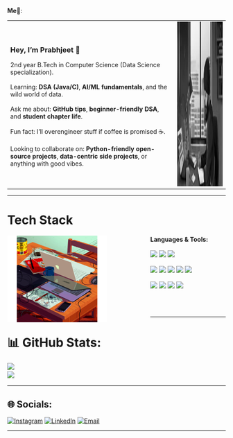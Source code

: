 
**Me**💫:
<table>
<tr>
<td>

### Hey, I’m Prabhjeet 👋  
 2nd year B.Tech in Computer Science (Data Science specialization).<br><br>
 Learning: **DSA (Java/C)**, **AI/ML fundamentals**, and the wild world of data.<br><br>
 Ask me about: **GitHub tips**, **beginner-friendly DSA**, and **student chapter life**.<br><br>
 Fun fact: I’ll overengineer stuff if coffee is promised ☕.<br><br>
 Looking to collaborate on: **Python-friendly open-source projects**, **data-centric side projects**, or anything with good vibes.

</td>
<td>
  <img src="Images/Profile.jpg" alt="Profile Picture" width="280" height="380" />
</td>
</tr>
</table>

---
# Tech Stack

<img src="Images/phone-on.gif" alt="Workspace Vibes" width="230" height="200" align="left" style="margin-right:100px;"/>


**Languages & Tools:**  <br></br>
<img src="https://img.shields.io/badge/c-%2300599C.svg?style=for-the-badge&logo=c&logoColor=white"/>
<img src="https://img.shields.io/badge/c++-%2300599C.svg?style=for-the-badge&logo=c%2B%2B&logoColor=white"/>
<img src="https://img.shields.io/badge/java-%23ED8B00.svg?style=for-the-badge&logo=openjdk&logoColor=white"/>
<br></br>
<img src="https://img.shields.io/badge/git-%23F05033.svg?style=for-the-badge&logo=git&logoColor=white"/>
<img src="https://img.shields.io/badge/github-%23121011.svg?style=for-the-badge&logo=github&logoColor=white"/>
<img src="https://img.shields.io/badge/node.js-6DA55F?style=for-the-badge&logo=node.js&logoColor=white"/>
<img src="https://img.shields.io/badge/NPM-%23CB3837.svg?style=for-the-badge&logo=npm&logoColor=white"/>
<img src="https://img.shields.io/badge/netlify-%23000000.svg?style=for-the-badge&logo=netlify&logoColor=#00C7B7"/>
<br></br>
<img src="https://img.shields.io/badge/mysql-4479A1.svg?style=for-the-badge&logo=mysql&logoColor=white"/>
<img src="https://img.shields.io/badge/numpy-%23013243.svg?style=for-the-badge&logo=numpy&logoColor=white"/>
<img src="https://img.shields.io/badge/anaconda-%2344A833.svg?style=for-the-badge&logo=anaconda&logoColor=white"/>
<img src="https://img.shields.io/badge/markdown-%23000000.svg?style=for-the-badge&logo=markdown&logoColor=white"/>

<br></br>

---

# 📊 GitHub Stats:
![](https://nirzak-streak-stats.vercel.app/?user=Prabhjeet8963&theme=dark&hide_border=false)<br/>
![](https://github-readme-stats.vercel.app/api/top-langs/?username=Prabhjeet8963&theme=dark&hide_border=false&include_all_commits=true&count_private=false&layout=compact)

---
## 🌐 Socials:
[![Instagram](https://img.shields.io/badge/Instagram-%23E4405F.svg?style=for-the-badge&logo=Instagram&logoColor=white)](https://instagram.com/prabhjeet_kalra) 
[![LinkedIn](https://img.shields.io/badge/LinkedIn-%230077B5.svg?style=for-the-badge&logo=linkedin&logoColor=white)](https://www.linkedin.com/in/singh-prabhjeet) 
[![Email](https://img.shields.io/badge/Email-D14836?style=for-the-badge&logo=gmail&logoColor=white)](mailto:prabhjeet.13286@stu.upes.ac.in)

---

